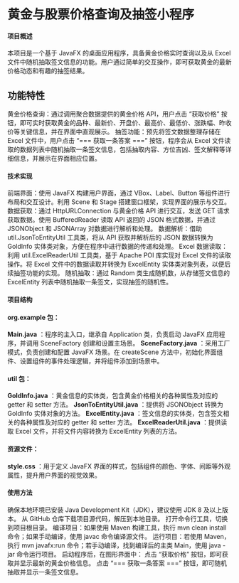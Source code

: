 #  **黄金与股票价格查询及抽签小程序** 

####  **项目概述** 
本项目是一个基于 JavaFX 的桌面应用程序，具备黄金价格实时查询以及从 Excel 文件中随机抽取签文信息的功能。用户通过简单的交互操作，即可获取黄金的最新价格动态和有趣的抽签结果。

##   **功能特性** 
黄金价格查询：通过调用聚合数据提供的黄金价格 API，用户点击 “获取价格” 按钮，即可实时获取黄金的品种、最新价、开盘价、最高价、最低价、涨跌幅、昨收价等关键信息，并在界面中直观展示。
抽签功能：预先将签文数据整理存储在 Excel 文件中，用户点击 “=== 获取一条答案 ===” 按钮，程序会从 Excel 文件读取的数据列表中随机抽取一条签文信息，包括抽取内容、方位吉凶、签文解释等详细信息，并展示在界面相应位置。

####  技术实现
前端界面：使用 JavaFX 构建用户界面，通过 VBox、Label、Button 等组件进行布局和交互设计。利用 Scene 和 Stage 搭建窗口框架，实现界面的展示与交互。
数据获取：通过 HttpURLConnection 与黄金价格 API 进行交互，发送 GET 请求获取数据。使用 BufferedReader 读取 API 返回的 JSON 格式数据，并通过 JSONObject 和 JSONArray 对数据进行解析和处理。
数据解析：借助 util.JsonToEntityUtil 工具类，将从 API 获取并解析后的 JSON 数据转换为 GoldInfo 实体类对象，方便在程序中进行数据的传递和处理。
Excel 数据读取：利用 util.ExcelReaderUtil 工具类，基于 Apache POI 库实现对 Excel 文件的读取操作。将 Excel 文件中的数据读取并转换为 ExcelEntity 实体类对象列表，以便后续抽签功能的实现。
随机抽取：通过 Random 类生成随机数，从存储签文信息的 ExcelEntity 列表中随机抽取一条签文，实现抽签的随机性。

####  项目结构

####   **org.example** 包：
 **Main.java** ：程序的主入口，继承自 Application 类，负责启动 JavaFX 应用程序，并调用 SceneFactory 创建和设置主场景。
 **SceneFactory.java** ：采用工厂模式，负责创建和配置 JavaFX 场景。在 createScene 方法中，初始化界面组件、设置组件的事件处理逻辑，并将组件添加到场景中。

####   **util** 包：
 **GoldInfo.java** ：黄金信息的实体类，包含黄金价格相关的各种属性及对应的 getter 和 setter 方法。
 **JsonToEntityUtil.java** ：提供将 JSONObject 转换为 GoldInfo 实体对象的方法。
 **ExcelEntity.java** ：签文信息的实体类，包含签文相关的各种属性及对应的 getter 和 setter 方法。
 **ExcelReaderUtil.java** ：提供读取 Excel 文件，并将文件内容转换为 ExcelEntity 列表的方法。

####   **资源文件：** 
 **style.css** ：用于定义 JavaFX 界面的样式，包括组件的颜色、字体、间距等外观属性，提升用户界面的视觉效果。
####   **使用方法** 
确保本地环境已安装 Java Development Kit（JDK），建议使用 JDK 8 及以上版本。
从 GitHub 仓库下载项目源代码，解压到本地目录。
打开命令行工具，切换到项目根目录。
编译项目：如果使用 Maven 构建工具，执行 mvn clean install 命令；如果手动编译，使用 javac 命令编译源文件。
运行项目：若使用 Maven，执行 mvn javafx:run 命令；若手动编译，找到编译后的主类 Main，使用 java -jar 命令运行项目。
启动程序后，在图形界面中：
点击 “获取价格” 按钮，即可获取并显示最新的黄金价格信息。
点击 “=== 获取一条答案 ===” 按钮，即可随机抽取并显示一条签文信息。
